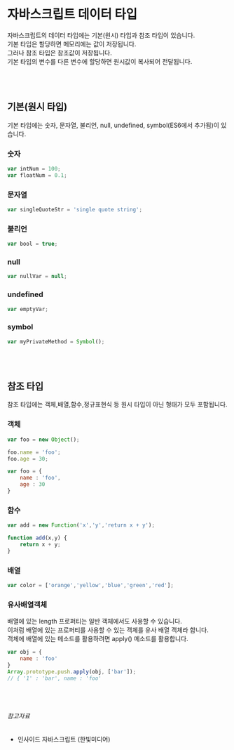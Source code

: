 # 자바스크립트 데이터 타입

자바스크립트의 데이터 타입에는 기본(원시) 타입과 참조 타입이 있습니다. <br>
기본 타입은 할당하면 메모리에는 값이 저장됩니다. <br> 
그러나 참조 타입은 참조값이 저장됩니다. <br>
기본 타입의 변수를 다른 변수에 할당하면 원시값이 복사되어 전달됩니다.

<br>
<br>

## 기본(원시 타입)

기본 타입에는 숫자, 문자열, 불리언, null, undefined, symbol(ES6에서 추가됨)이 있습니다.

### 숫자

```javascript
var intNum = 100;
var floatNum = 0.1;
```

### 문자열

```javascript
var singleQuoteStr = 'single quote string';
```

### 불리언

```javascript
var bool = true;
```

### null

```javascript
var nullVar = null;
``` 

### undefined 

```javascript
var emptyVar;
```

### symbol

```javascript
var myPrivateMethod = Symbol();
```

<br>
<br>

## 참조 타입

참조 타입에는 객체,배열,함수,정규표현식 등 원시 타입이 아닌 형태가 모두 포함됩니다.

### 객체

```javascript
var foo = new Object();

foo.name = 'foo';
foo.age = 30;
```

```javascript
var foo = {
    name : 'foo',
    age : 30
}
```

### 함수

```javascript
var add = new Function('x','y','return x + y');

function add(x,y) {
    return x + y;
}
```

### 배열

```javascript
var color = ['orange','yellow','blue','green','red'];
```

### 유사배열객체

배열에 있는 length 프로퍼티는 일반 객체에서도 사용할 수 있습니다.<br>
이처럼 배열에 있는 프로퍼티를 사용할 수 있는 객체를 유사 배열 객체라 합니다.<br>
객체에 배열에 있는 메소드를 활용하려면 apply() 메소드를 활용합니다.

```javascript
var obj = {
    name : 'foo'
}
Array.prototype.push.apply(obj, ['bar']);
// { '1' : 'bar', name : 'foo'
```

<br>
<br>

###### 참고자료

* 인사이드 자바스크립트 (한빛미디어)